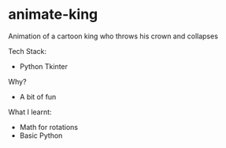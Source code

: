 # animate-king

Animation of a cartoon king who throws his crown and collapses

Tech Stack:

- Python Tkinter

Why?

- A bit of fun

What I learnt:

- Math for rotations
- Basic Python
